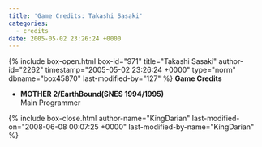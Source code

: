 ```yaml
---
title: 'Game Credits: Takashi Sasaki'
categories:
  - credits
date: 2005-05-02 23:26:24 +0000
---
```

{% include box-open.html box-id="971" title="Takashi Sasaki" author-id="2262" timestamp="2005-05-02 23:26:24 +0000" type="norm" dbname="box45870" last-modified-by="127" %}
<b>Game Credits</b>
<UL>
<LI><b>MOTHER 2/EarthBound(SNES 1994/1995)</b><BR />
Main Programmer</LI>
</UL>
{% include box-close.html author-name="KingDarian" last-modified-on="2008-06-08 00:07:25 +0000" last-modified-by-name="KingDarian" %}
